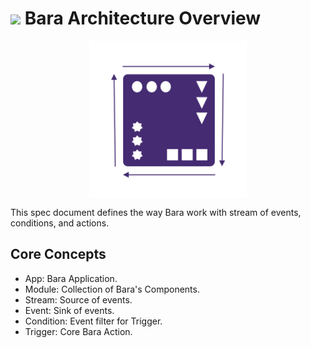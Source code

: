 # ![](https://img.shields.io/badge/status-wip-orange.svg?style=flat-square) Bara Architecture Overview

<p align="center">
  <img align="center" src="../img/BaraLogo.png" width="50%" alt="Bara" />
</p>

This spec document defines the way Bara work with stream of events, conditions, and actions.

## Core Concepts

- App: Bara Application.
- Module: Collection of Bara's Components.
- Stream: Source of events.
- Event: Sink of events.
- Condition: Event filter for Trigger.
- Trigger: Core Bara Action.